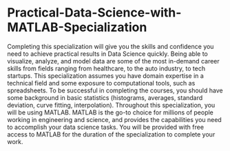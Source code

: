 # Practical-Data-Science-with-MATLAB-Specialization
Completing this specialization will give you the skills and confidence you need to achieve practical results in Data Science quickly. Being able to visualize, analyze, and model data are some of the most in-demand career skills from fields ranging from healthcare, to the auto industry, to tech startups.  This specialization assumes you have domain expertise in a technical field and some exposure to computational tools, such as spreadsheets. To be successful in completing the courses, you should have some background in basic statistics (histograms, averages, standard deviation, curve fitting, interpolation).  Throughout this specialization, you will be using MATLAB. MATLAB is the go-to choice for millions of people working in engineering and science, and provides the capabilities you need to accomplish your data science tasks. You will be provided with free access to MATLAB for the duration of the specialization to complete your work.
